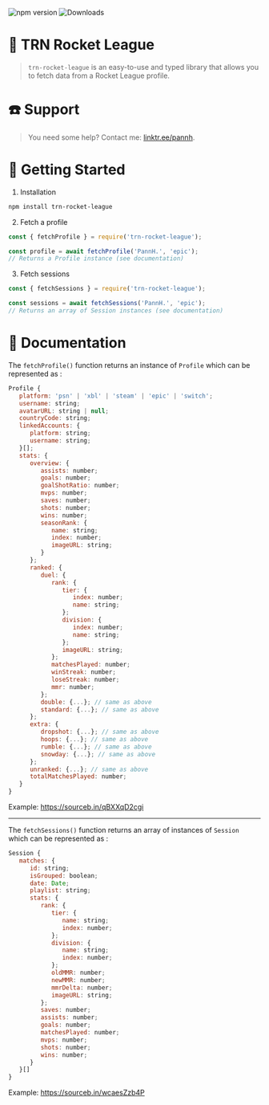 ![npm version](https://img.shields.io/npm/v/trn-rocket-league?color=c80000&label=npm%20version) ![Downloads](https://img.shields.io/npm/dt/trn-rocket-league?label=Downloads)

# 🚗 TRN Rocket League
> `trn-rocket-league` is an easy-to-use and typed library that allows you to fetch data from a Rocket League profile.

# ☎️ Support
> You need some help? Contact me: [linktr.ee/pannh](https://linktr.ee/pannh).

# 🔰 Getting Started
1. Installation
```bash
npm install trn-rocket-league
```

2. Fetch a profile
```js
const { fetchProfile } = require('trn-rocket-league');

const profile = await fetchProfile('PannH.', 'epic');
// Returns a Profile instance (see documentation)
```

3. Fetch sessions
```js
const { fetchSessions } = require('trn-rocket-league');

const sessions = await fetchSessions('PannH.', 'epic');
// Returns an array of Session instances (see documentation)
```

# 📖 Documentation
The `fetchProfile()` function returns an instance of `Profile` which can be represented as :
```js
Profile {
   platform: 'psn' | 'xbl' | 'steam' | 'epic' | 'switch';
   username: string;
   avatarURL: string | null;
   countryCode: string;
   linkedAccounts: {
      platform: string;
      username: string;
   }[];
   stats: {
      overview: {
         assists: number;
         goals: number;
         goalShotRatio: number;
         mvps: number;
         saves: number;
         shots: number;
         wins: number;
         seasonRank: {
            name: string;
            index: number;
            imageURL: string;
         }
      };
      ranked: {
         duel: {
            rank: {
               tier: {
                  index: number;
                  name: string;
               };
               division: {
                  index: number;
                  name: string;
               };
               imageURL: string;
            };
            matchesPlayed: number;
            winStreak: number;
            loseStreak: number;
            mmr: number;
         };
         double: {...}; // same as above
         standard: {...}; // same as above
      };
      extra: {
         dropshot: {...}; // same as above
         hoops: {...}; // same as above
         rumble: {...}; // same as above
         snowday: {...}; // same as above
      };
      unranked: {...}; // same as above
      totalMatchesPlayed: number;
   }
}
```
Example: https://sourceb.in/qBXXqD2cgi

---
The `fetchSessions()` function returns an array of instances of `Session` which can be represented as :
```js
Session {
   matches: {
      id: string;
      isGrouped: boolean;
      date: Date;
      playlist: string;
      stats: {
         rank: {
            tier: {
               name: string;
               index: number;
            };
            division: {
               name: string;
               index: number;
            };
            oldMMR: number;
            newMMR: number;
            mmrDelta: number;
            imageURL: string;
         };
         saves: number;
         assists: number;
         goals: number;
         matchesPlayed: number;
         mvps: number;
         shots: number;
         wins: number;
      }
   }[]
}
```
Example: https://sourceb.in/wcaesZzb4P